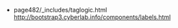 - page482/_includes/taglogic.html
http://bootstrap3.cyberlab.info/components/labels.html

```

```

















